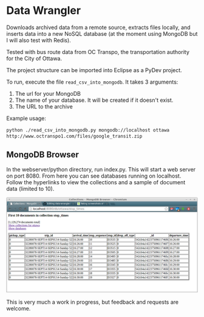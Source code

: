 Data Wrangler
=============
Downloads archived data from a remote source, extracts files locally, and inserts data into a new NoSQL database (at the moment using MongoDB but I will also test with Redis).

Tested with bus route data from OC Transpo, the transportation authority for the City of Ottawa.

The project structure can be imported into Eclipse as a PyDev project. 

To run, execute the file `read_csv_into_mongodb`. It takes 3 arguments:

1. The url for your MongoDB
2. The name of your database. It will be created if it doesn't exist.
3. The URL to the archive

Example usage:
```
python ./read_csv_into_mongodb.py mongodb://localhost ottawa http://www.octranspo1.com/files/google_transit.zip
```
## MongoDB Browser
In the webserver/python directory, run index.py. This will start a web server on port 8080. From here you can see databases running on localhost. Follow the hyperlinks to view the collections and a sample of document data (limited to 10).

![MongoDB Browser Screenshot](/DataWrangler/docs/images/MongoDBBrowser.png?raw=true "MongoDB Browser Screenshot")

This is very much a work in progress, but feedback and requests are welcome.
